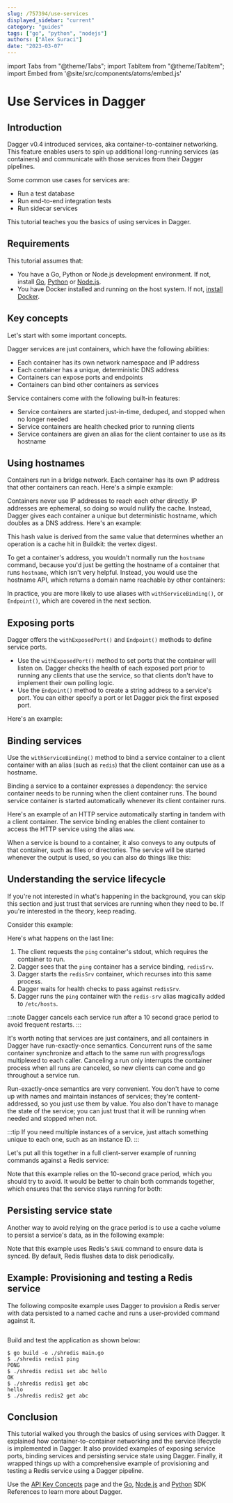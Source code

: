 ```yaml
---
slug: /757394/use-services
displayed_sidebar: "current"
category: "guides"
tags: ["go", "python", "nodejs"]
authors: ["Alex Suraci"]
date: "2023-03-07"
---
```


import Tabs from "@theme/Tabs";
import TabItem from "@theme/TabItem";
import Embed from '@site/src/components/atoms/embed.js'

# Use Services in Dagger

## Introduction

Dagger v0.4 introduced services, aka container-to-container networking. This feature enables users to spin up additional long-running services (as containers) and communicate with those services from their Dagger pipelines.

Some common use cases for services are:

- Run a test database
- Run end-to-end integration tests
- Run sidecar services

This tutorial teaches you the basics of using services in Dagger.

## Requirements

This tutorial assumes that:

- You have a Go, Python or Node.js development environment. If not, install [Go](https://go.dev/doc/install), [Python](https://www.python.org/downloads/) or [Node.js](https://nodejs.org/en/download/).
- You have Docker installed and running on the host system. If not, [install Docker](https://docs.docker.com/engine/install/).

## Key concepts

Let's start with some important concepts.

Dagger services are just containers, which have the following abilities:

- Each container has its own network namespace and IP address
- Each container has a unique, deterministic DNS address
- Containers can expose ports and endpoints
- Containers can bind other containers as services

Service containers come with the following built-in features:

- Service containers are started just-in-time, deduped, and stopped when no longer needed
- Service containers are health checked prior to running clients
- Service containers are given an alias for the client container to use as its hostname

## Using hostnames

Containers run in a bridge network. Each container has its own IP address that other containers can reach. Here's a simple example:

<Tabs groupId="language" className="embeds">
<TabItem value="Go">

<Embed id="blm2lRNoYzE" />

</TabItem>

<TabItem value="Python">

<Embed id="" />

</TabItem>
<TabItem value="Node.js">

<Embed id="" />

</TabItem>
</Tabs>

Containers never use IP addresses to reach each other directly. IP addresses are ephemeral, so doing so would nullify the cache. Instead, Dagger gives each container a unique but deterministic hostname, which doubles as a DNS address. Here's an example:

<Tabs groupId="language" className="embeds">
<TabItem value="Go">

<Embed id="H5Eb0Hs7JMd" />

</TabItem>

<TabItem value="Python">

<Embed id="" />

</TabItem>
<TabItem value="Node.js">

<Embed id="" />

</TabItem>
</Tabs>

This hash value is derived from the same value that determines whether an operation is a cache hit in Buildkit: the vertex digest.

To get a container's address, you wouldn't normally run the `hostname` command, because you'd just be getting the hostname of a container that runs `hostname`, which isn't very helpful. Instead, you would use the hostname API, which returns a domain name reachable by other containers:

<Tabs groupId="language" className="embeds">
<TabItem value="Go">

<Embed id="cwmeT7388mg" />

</TabItem>

<TabItem value="Python">

<Embed id="" />

</TabItem>
<TabItem value="Node.js">

<Embed id="" />

</TabItem>
</Tabs>

In practice, you are more likely to use aliases with `withServiceBinding()`, or `Endpoint()`, which are covered in the next section.

## Exposing ports

Dagger offers the `withExposedPort()` and `Endpoint()` methods to define service ports.

- Use the `withExposedPort()` method to set ports that the container will listen on. Dagger checks the health of each exposed port prior to running any clients that use the service, so that clients don't have to implement their own polling logic.
- Use the `Endpoint()` method to create a string address to a service's port. You can either specify a port or let Dagger pick the first exposed port.

Here's an example:

<Tabs groupId="language" className="embeds">
<TabItem value="Go">

<Embed id="kDBfYoh2uau" />

</TabItem>

<TabItem value="Python">

<Embed id="" />

</TabItem>
<TabItem value="Node.js">

<Embed id="" />

</TabItem>
</Tabs>

## Binding services

Use the `withServiceBinding()` method to bind a service container to a client container with an alias (such as `redis`) that the client container can use as a hostname.

Binding a service to a container expresses a dependency: the service container needs to be running when the client container runs. The bound service container is started automatically whenever its client container runs.

Here's an example of an HTTP service automatically starting in tandem with a client container. The service binding enables the client container to access the HTTP service using the alias `www`.

<Tabs groupId="language" className="embeds">
<TabItem value="Go">

<Embed id="pQoE-5_0Ghg" />

</TabItem>

<TabItem value="Python">

<Embed id="" />

</TabItem>
<TabItem value="Node.js">

<Embed id="" />

</TabItem>
</Tabs>

When a service is bound to a container, it also conveys to any outputs of that container, such as files or directories. The service will be started whenever the output is used, so you can also do things like this:

<Tabs groupId="language" className="embeds">
<TabItem value="Go">

<Embed id="Qoljk5SEPuu" />

</TabItem>

<TabItem value="Python">

<Embed id="" />

</TabItem>
<TabItem value="Node.js">

<Embed id="" />

</TabItem>
</Tabs>

## Understanding the service lifecycle

If you're not interested in what's happening in the background, you can skip this section and just trust that services are running when they need to be. If you're interested in the theory, keep reading.

Consider this example:

<Tabs groupId="language" className="embeds">
<TabItem value="Go">

<Embed id="JwuCvswjsEM" />

</TabItem>

<TabItem value="Python">

<Embed id="" />

</TabItem>
<TabItem value="Node.js">

<Embed id="" />

</TabItem>
</Tabs>

Here's what happens on the last line:

1. The client requests the `ping` container's stdout, which requires the container to run.
1. Dagger sees that the `ping` container has a service binding, `redisSrv`.
1. Dagger starts the `redisSrv` container, which recurses into this same process.
1. Dagger waits for health checks to pass against `redisSrv`.
1. Dagger runs the `ping` container with the `redis-srv` alias magically added to `/etc/hosts`.

:::note
Dagger cancels each service run after a 10 second grace period to avoid frequent restarts.
:::

It's worth noting that services are just containers, and all containers in Dagger have run-exactly-once semantics. Concurrent runs of the same container synchronize and attach to the same run with progress/logs multiplexed to each caller. Canceling a run only interrupts the container process when all runs are canceled, so new clients can come and go throughout a service run.

Run-exactly-once semantics are very convenient. You don't have to come up with names and maintain instances of services; they're content-addressed, so you just use them by value. You also don't have to manage the state of the service; you can just trust that it will be running when needed and stopped when not.

:::tip
If you need multiple instances of a service, just attach something unique to each one, such as an instance ID.
:::

Let's put all this together in a full client-server example of running commands against a Redis service:

<Tabs groupId="language" className="embeds">
<TabItem value="Go">

<Embed id="d4SIgAW2Feo" />

</TabItem>

<TabItem value="Python">

<Embed id="" />

</TabItem>
<TabItem value="Node.js">

<Embed id="" />

</TabItem>
</Tabs>

Note that this example relies on the 10-second grace period, which you should try to avoid. It would be better to chain both commands together, which ensures that the service stays running for both:

<Tabs groupId="language" className="embeds">
<TabItem value="Go">

<Embed id="avO1QVAIwBZ" />

</TabItem>

<TabItem value="Python">

<Embed id="" />

</TabItem>
<TabItem value="Node.js">

<Embed id="" />

</TabItem>
</Tabs>

## Persisting service state

Another way to avoid relying on the grace period is to use a cache volume to persist a service's data, as in the following example:

<Tabs groupId="language" className="embeds">
<TabItem value="Go">

<Embed id="23lXKbJiCz0" />

</TabItem>

<TabItem value="Python">

<Embed id="" />

</TabItem>
<TabItem value="Node.js">

<Embed id="" />

</TabItem>
</Tabs>

Note that this example uses Redis's `SAVE` command to ensure data is synced. By default, Redis flushes data to disk periodically.

## Example: Provisioning and testing a Redis service

The following composite example uses Dagger to provision a Redis server with data persisted to a named cache and runs a user-provided command against it.

<Tabs groupId="language" className="embeds">
<TabItem value="Go">

```go file=./snippets/use-services/use-redis-service/main.go
```

Build and test the application as shown below:

```shell
$ go build -o ./shredis main.go
$ ./shredis redis1 ping
PONG
$ ./shredis redis1 set abc hello
OK
$ ./shredis redis1 get abc
hello
$ ./shredis redis2 get abc

```

</TabItem>

<TabItem value="Python">

</TabItem>
<TabItem value="Node.js">

</TabItem>
</Tabs>

## Conclusion

This tutorial walked you through the basics of using services with Dagger. It explained how container-to-container networking and the service lifecycle is implemented in Dagger. It also provided examples of exposing service ports, binding services and persisting service state using Dagger. Finally, it wrapped things up with a comprehensive example of provisioning and testing a Redis service using a Dagger pipeline.

Use the [API Key Concepts](../api/975146-concepts.md) page and the [Go](https://pkg.go.dev/dagger.io/dagger), [Node.js](../sdk/nodejs/reference/modules.md) and [Python](https://dagger-io.readthedocs.org/) SDK References to learn more about Dagger.
